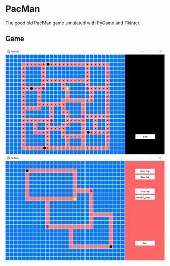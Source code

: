 # PacMan
 
The good old PacMan game simulated with PyGame and Tkinter.

## Game

![PacMan Game](https://github.com/ErtyumPX/PacMan/blob/main/Images/pacman_game.JPG?raw=true)
![PacMan Map Creater](https://github.com/ErtyumPX/PacMan/blob/main/Images/pacman_map_creater.JPG?raw=true)
